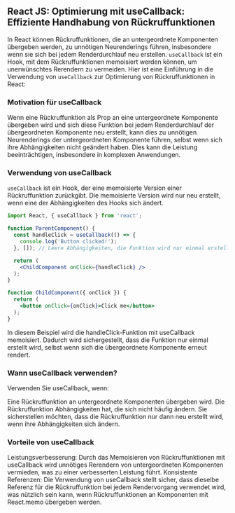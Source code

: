 ## React JS: Optimierung mit useCallback: Effiziente Handhabung von Rückruffunktionen

In React können Rückruffunktionen, die an untergeordnete Komponenten übergeben werden, zu unnötigen Neurenderings führen, insbesondere wenn sie sich bei jedem Renderdurchlauf neu erstellen. `useCallback` ist ein Hook, mit dem Rückruffunktionen memoisiert werden können, um unerwünschtes Rerendern zu vermeiden. Hier ist eine Einführung in die Verwendung von `useCallback` zur Optimierung von Rückruffunktionen in React:

### Motivation für useCallback

Wenn eine Rückruffunktion als Prop an eine untergeordnete Komponente übergeben wird und sich diese Funktion bei jedem Renderdurchlauf der übergeordneten Komponente neu erstellt, kann dies zu unnötigen Neurenderings der untergeordneten Komponente führen, selbst wenn sich ihre Abhängigkeiten nicht geändert haben. Dies kann die Leistung beeinträchtigen, insbesondere in komplexen Anwendungen.

### Verwendung von useCallback

`useCallback` ist ein Hook, der eine memoisierte Version einer Rückruffunktion zurückgibt. Die memoisierte Version wird nur neu erstellt, wenn eine der Abhängigkeiten des Hooks sich ändert.

```jsx
import React, { useCallback } from 'react';

function ParentComponent() {
  const handleClick = useCallback(() => {
    console.log('Button clicked!');
  }, []); // Leere Abhängigkeiten, die Funktion wird nur einmal erstellt

  return (
    <ChildComponent onClick={handleClick} />
  );
}

function ChildComponent({ onClick }) {
  return (
    <button onClick={onClick}>Click me</button>
  );
}
```

In diesem Beispiel wird die handleClick-Funktion mit useCallback memoisiert. Dadurch wird sichergestellt, dass die Funktion nur einmal erstellt wird, selbst wenn sich die übergeordnete Komponente erneut rendert.

### Wann useCallback verwenden?
Verwenden Sie useCallback, wenn:

Eine Rückruffunktion an untergeordnete Komponenten übergeben wird.
Die Rückruffunktion Abhängigkeiten hat, die sich nicht häufig ändern.
Sie sicherstellen möchten, dass die Rückruffunktion nur dann neu erstellt wird, wenn ihre Abhängigkeiten sich ändern.
### Vorteile von useCallback
Leistungsverbesserung: Durch das Memoisieren von Rückruffunktionen mit useCallback wird unnötiges Rerendern von untergeordneten Komponenten vermieden, was zu einer verbesserten Leistung führt.
Konsistente Referenzen: Die Verwendung von useCallback stellt sicher, dass dieselbe Referenz für die Rückruffunktion bei jedem Rendervorgang verwendet wird, was nützlich sein kann, wenn Rückruffunktionen an Komponenten mit React.memo übergeben werden.